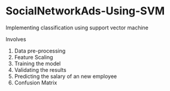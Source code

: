 # SocialNetworkAds-Using-SVM
Implementing classification using support vector machine

Involves
1) Data pre-processing
2) Feature Scaling
3) Training the model
4) Validating the results
5) Predicting the salary of an new employee
5) Confusion Matrix
